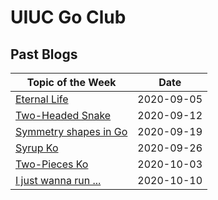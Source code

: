 # UIUC Go Club 

## Past Blogs

|   Topic of the Week                                                       |   Date            |   
|   ------------------                                                      |   ----------      |
| [Eternal Life](blogs/2020-09-05/eternal-life)                             |   2020-09-05      |
| [Two-Headed Snake](blogs/2020-09-12/two-headed-snake)                     |   2020-09-12      |
| [Symmetry shapes in Go](blogs/2020-09-19/symmetry-points)                 |   2020-09-19      | 
| [Syrup Ko](blogs/2020-09-26/syrup-ko)                                     |   2020-09-26      |
| [Two-Pieces Ko](blogs/2020-10-03/two-pieces-ko)                           |   2020-10-03      |
| [I just wanna run ...](blogs/2020-10-10/The-most-hilarious-tsumego)       |   2020-10-10      |



